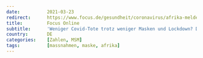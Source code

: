 ```yaml
---
date:          2021-03-23
redirect:      https://www.focus.de/gesundheit/coronavirus/afrika-meldet-viel-weniger-covid-tote-als-europa-und-das-ohne-lockdown-und-masken_id_13103178.html
title:         Focus Online
subtitle:      'Weniger Covid-Tote trotz weniger Masken und Lockdown? Das Afrika-Paradox von Lagos'
country:       DE
categories:    [Zahlen, MSM]
tags:          [massnahmen, maske, afrika]
---
```

